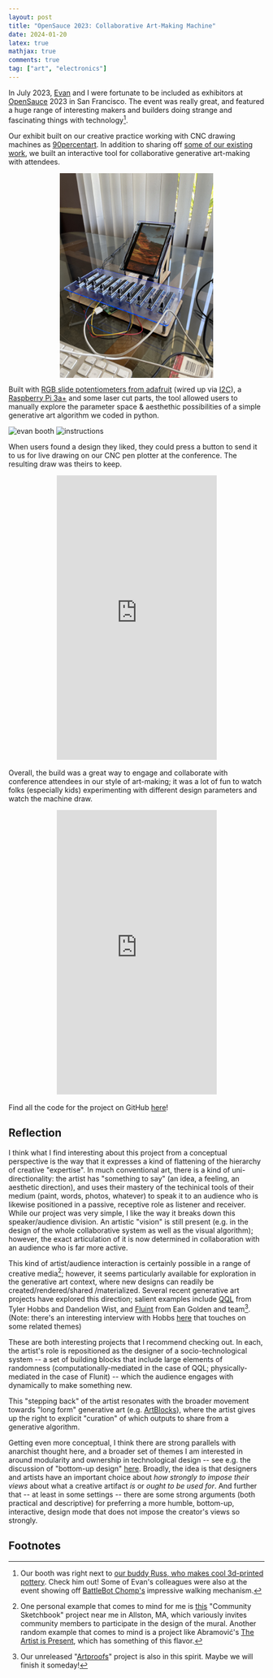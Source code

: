 ```yaml
---
layout: post
title: "OpenSauce 2023: Collaborative Art-Making Machine"
date: 2024-01-20
latex: true
mathjax: true
comments: true
tag: ["art", "electronics"]
---
```


In July 2023, [Evan](https://www.linkedin.com/in/evanfinkle/) and I were fortunate to be included as exhibitors at [OpenSauce](https://opensauce.live/) 2023 in San Francisco. The event was really great, and featured a huge range of interesting makers and builders doing strange and fascinating things with technology[^1].

Our exhibit built on our creative practice working with CNC drawing machines as [90percentart](https://90percentart.com/). In addition to sharing off [some of our existing work](https://www.instagram.com/90percent.art), we built an interactive tool for collaborative generative art-making with attendees.

<p>
<center>
<img alt="Drawing Machine" align="center" src="/figs/2024-01-20-opensauce-interactive-drawing-machine/drawing_machine_off.jpg" width="60%">
</center>
</p>

Built with [RGB slide potentiometers from adafruit](https://www.adafruit.com/product/5295?gad_source=1&gclid=Cj0KCQiA-62tBhDSARIsAO7twbYzVDTZP4Zy68k2jUgZKy-s1B_NcTdYkgEP-ELBp8BLkOT6b9AhfEoaAveFEALw_wcB) (wired up via [I2C](https://en.wikipedia.org/wiki/I%C2%B2C)), a [Raspberry Pi 3a+](https://www.raspberrypi.com/products/raspberry-pi-3-model-a-plus/) and some laser cut parts, the tool allowed users to manually explore the parameter space & aesthethic possibilities of a simple generative art algorithm we coded in python.

<p>
  <img alt="evan booth" src="/figs/2024-01-20-opensauce-interactive-drawing-machine/evan_booth.jpg" width="45%">
  <img alt="instructions" src="/figs/2024-01-20-opensauce-interactive-drawing-machine/instructions.jpg" width="45%">
</p>

When users found a design they liked, they could press a button to send it to us for live drawing on our CNC pen plotter at the conference. The resulting draw was theirs to keep.

<center>
<iframe width="315" height="560"
src="https://youtube.com/embed/XZEHNBZRx1U"
title="YouTube video player"
frameborder="0"
allow="accelerometer; autoplay; clipboard-write; encrypted-media; gyroscope; picture-in-picture; web-share"
allowfullscreen></iframe>
</center>

Overall, the build was a great way to engage and collaborate with conference attendees in our style of art-making; it was a lot of fun to watch folks (especially kids) experimenting with different design parameters and watch the machine draw.

<center>
<iframe width="315" height="560"
src="https://youtube.com/embed/n6NZzteHi6U"
title="YouTube video player"
frameborder="0"
allow="accelerometer; autoplay; clipboard-write; encrypted-media; gyroscope; picture-in-picture; web-share"
allowfullscreen></iframe>
</center>

Find all the code for the project on GitHub [here](https://github.com/Fossj117/interactive_drawing_machine/tree/main)!

## Reflection

I think what I find interesting about this project from a conceptual perspective is the way that it expresses a kind of flattening of the hierarchy of creative "expertise". In much conventional art, there is a kind of uni-directionality: the artist has "something to say" (an idea, a feeling, an aesthetic direction), and uses their mastery of the techinical tools of their medium (paint, words, photos, whatever) to speak it to an audience who is likewise positioned in a passive, receptive role as listener and receiver. While our project was very simple, I like the way it breaks down this speaker/audience division. An artistic "vision" is still present (e.g. in the design of the whole collaborative system as well as the visual algorithm); however, the exact articulation of it is now determined in collaboration with an audience who is far more active.

This kind of artist/audience interaction is certainly possible in a range of creative media[^2]; however, it seems particularly available for exploration in the generative art context, where new designs can readily be created/rendered/shared /materialized. Several recent generative art projects have explored this direction; salient examples include [QQL](https://qql.art/about) from Tyler Hobbs and Dandelion Wist, and [Fluint](https://medium.com/@eangolden/introducing-fluint-make-ink-and-water-art-with-your-friends-over-zoom-and-everyone-gets-63721d47fc35) from Ean Golden and team[^3]. (Note: there's an interesting interview with Hobbs [here](https://www.rightclicksave.com/article/tyler-hobbs-on-qql-and-the-future-of-generative-art) that touches on some related themes)

These are both interesting projects that I recommend checking out. In each, the artist's role is repositioned as the designer of a socio-technological system -- a set of building blocks that include large elements of randomness (computationally-mediated in the case of QQL; physically-mediated in the case of Flunit) -- which the audience engages with dynamically to make something new. 

This "stepping back" of the artist resonates with the broader movement towards "long form" generative art (e.g. [ArtBlocks](https://www.artblocks.io/)), where the artist gives up the right to explicit "curation" of which outputs to share from a generative algorithm. 

Getting even more conceptual, I think there are strong parallels with anarchist thought here, and a broader set of themes I am interested in around modularity and ownership in technological design -- see e.g. the discussion of "bottom-up design" [here](https://jeffreyfossett.com/2023/12/20/notes-on-scott.html). Broadly, the idea is that designers and artists have an important choice about *how strongly to impose their views* about what a  creative artifact *is* or *ought to be used for*. And further that -- at least in some settings -- there are some strong arguments (both practical and descriptive) for preferring a more humble, bottom-up, interactive, design mode that does not impose the creator's views so strongly. 

## Footnotes 

[^1]: Our booth was right next to [our buddy Russ, who makes cool 3d-printed pottery](https://russfogle.com/). Check him out! Some of Evan's colleagues were also at the event showing off [BattleBot Chomp's](https://battlebots.fandom.com/wiki/Chomp) impressive walking mechanism.

[^2]: One personal example that comes to mind for me is [this](https://www.zone3westernave.com/sketchbook/) "Community Sketchbook" project near me in Allston, MA, which variously invites community members to participate in the design of the mural. Another random example that comes to mind is a project like Abramović's [The Artist is Present](https://www.moma.org/calendar/exhibitions/964), which has something of this flavor. 

[^3]: Our unreleased "[Artproofs](https://jeffreyfossett.com/ArtproofsRadial/)" project is also in this spirit. Maybe we will finish it someday!